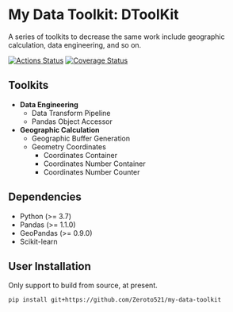 # My Data Toolkit: DToolKit

A series of toolkits to decrease the same work
include geographic calculation, data engineering, and so on.

[![Actions Status](https://github.com/Zeroto521/my-data-toolkit/workflows/Tests/badge.svg)](https://github.com/Zeroto521/my-data-toolkit/actions?query=workflow%3ATests) [![Coverage Status](https://codecov.io/gh/Zeroto521/my-data-toolkit/branch/master/graph/badge.svg)](https://codecov.io/gh/Zeroto521/my-data-toolkit)

## Toolkits

- **Data Engineering**
  - Data Transform Pipeline
  - Pandas Object Accessor
- **Geographic Calculation**
  - Geographic Buffer Generation
  - Geometry Coordinates
    - Coordinates Container
    - Coordinates Number Container
    - Coordinates Number Counter

## Dependencies

- Python (>= 3.7)
- Pandas (>= 1.1.0)
- GeoPandas (>= 0.9.0)
- Scikit-learn

## User Installation

Only support to build from source, at present.

```bash
pip install git+https://github.com/Zeroto521/my-data-toolkit
```
